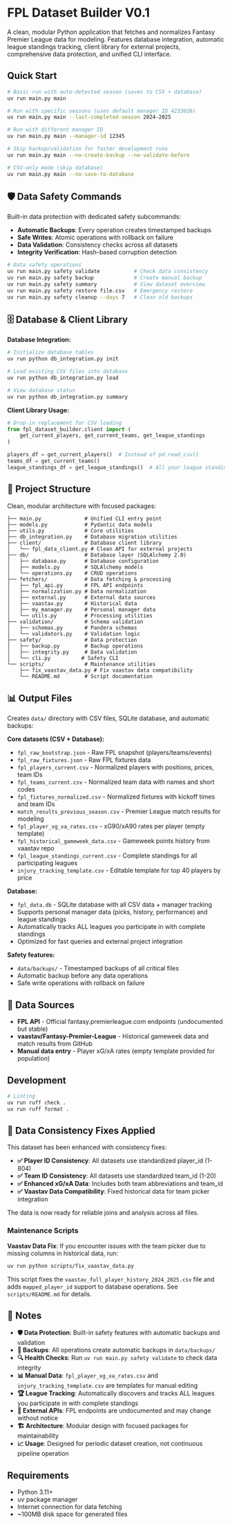 # FPL Dataset Builder V0.1

A clean, modular Python application that fetches and normalizes Fantasy Premier League data for modeling. Features database integration, automatic league standings tracking, client library for external projects, comprehensive data protection, and unified CLI interface.

## Quick Start

```bash
# Basic run with auto-detected season (saves to CSV + database)
uv run main.py main

# Run with specific seasons (uses default manager ID 4233026)
uv run main.py main --last-completed-season 2024-2025

# Run with different manager ID
uv run main.py main --manager-id 12345

# Skip backup/validation for faster development runs
uv run main.py main --no-create-backup --no-validate-before

# CSV-only mode (skip database)
uv run main.py main --no-save-to-database
```

## 🛡️ Data Safety Commands

Built-in data protection with dedicated safety subcommands:

- **Automatic Backups**: Every operation creates timestamped backups
- **Safe Writes**: Atomic operations with rollback on failure
- **Data Validation**: Consistency checks across all datasets
- **Integrity Verification**: Hash-based corruption detection

```bash
# Data safety operations
uv run main.py safety validate           # Check data consistency
uv run main.py safety backup             # Create manual backup
uv run main.py safety summary            # View dataset overview
uv run main.py safety restore file.csv   # Emergency restore
uv run main.py safety cleanup --days 7   # Clean old backups
```

## 🗄️ Database & Client Library

**Database Integration:**
```bash
# Initialize database tables
uv run python db_integration.py init

# Load existing CSV files into database
uv run python db_integration.py load

# View database status
uv run python db_integration.py summary
```

**Client Library Usage:**
```python
# Drop-in replacement for CSV loading
from fpl_dataset_builder.client import (
    get_current_players, get_current_teams, get_league_standings
)

players_df = get_current_players()  # Instead of pd.read_csv()
teams_df = get_current_teams()
league_standings_df = get_league_standings()  # All your league standings
```

## 📁 Project Structure

Clean, modular architecture with focused packages:

```
├── main.py              # Unified CLI entry point
├── models.py            # Pydantic data models
├── utils.py             # Core utilities
├── db_integration.py    # Database migration utilities
├── client/              # Database client library
│   └── fpl_data_client.py # Clean API for external projects
├── db/                  # Database layer (SQLAlchemy 2.0)
│   ├── database.py      # Database configuration
│   ├── models.py        # SQLAlchemy models
│   └── operations.py    # CRUD operations
├── fetchers/            # Data fetching & processing
│   ├── fpl_api.py       # FPL API endpoints
│   ├── normalization.py # Data normalization
│   ├── external.py      # External data sources
│   ├── vaastav.py       # Historical data
│   ├── my_manager.py    # Personal manager data
│   └── utils.py         # Processing utilities
├── validation/          # Schema validation
│   ├── schemas.py       # Pandera schemas
│   └── validators.py    # Validation logic
├── safety/              # Data protection
│   ├── backup.py        # Backup operations
│   ├── integrity.py     # Data validation
│   └── cli.py          # Safety CLI
└── scripts/             # Maintenance utilities
    ├── fix_vaastav_data.py # Fix vaastav data compatibility
    └── README.md        # Script documentation
```

## 📊 Output Files

Creates `data/` directory with CSV files, SQLite database, and automatic backups:

**Core datasets (CSV + Database):**
- `fpl_raw_bootstrap.json` - Raw FPL snapshot (players/teams/events)
- `fpl_raw_fixtures.json` - Raw FPL fixtures data
- `fpl_players_current.csv` - Normalized players with positions, prices, team IDs
- `fpl_teams_current.csv` - Normalized team data with names and short codes
- `fpl_fixtures_normalized.csv` - Normalized fixtures with kickoff times and team IDs
- `match_results_previous_season.csv` - Premier League match results for modeling
- `fpl_player_xg_xa_rates.csv` - xG90/xA90 rates per player (empty template)
- `fpl_historical_gameweek_data.csv` - Gameweek points history from vaastav repo
- `fpl_league_standings_current.csv` - Complete standings for all participating leagues
- `injury_tracking_template.csv` - Editable template for top 40 players by price

**Database:**
- `fpl_data.db` - SQLite database with all CSV data + manager tracking
- Supports personal manager data (picks, history, performance) and league standings
- Automatically tracks ALL leagues you participate in with complete standings
- Optimized for fast queries and external project integration

**Safety features:**
- `data/backups/` - Timestamped backups of all critical files
- Automatic backup before any data operations
- Safe write operations with rollback on failure

## 📡 Data Sources

- **FPL API** - Official fantasy.premierleague.com endpoints (undocumented but stable)
- **vaastav/Fantasy-Premier-League** - Historical gameweek data and match results from GitHub
- **Manual data entry** - Player xG/xA rates (empty template provided for population)

## Development

```bash
# Linting
uv run ruff check .
uv run ruff format .
```

## 🔧 Data Consistency Fixes Applied

This dataset has been enhanced with consistency fixes:

- **✅ Player ID Consistency**: All datasets use standardized player_id (1-804)
- **✅ Team ID Consistency**: All datasets use standardized team_id (1-20)
- **✅ Enhanced xG/xA Data**: Includes both team abbreviations and team_id
- **✅ Vaastav Data Compatibility**: Fixed historical data for team picker integration

The data is now ready for reliable joins and analysis across all files.

### Maintenance Scripts

**Vaastav Data Fix**: If you encounter issues with the team picker due to missing columns in historical data, run:
```bash
uv run python scripts/fix_vaastav_data.py
```

This script fixes the `vaastav_full_player_history_2024_2025.csv` file and adds `mapped_player_id` support to database operations. See `scripts/README.md` for details.

## 📝 Notes

- **🛡️ Data Protection**: Built-in safety features with automatic backups and validation
- **📁 Backups**: All operations create automatic backups in `data/backups/`
- **🔍 Health Checks**: Run `uv run main.py safety validate` to check data integrity
- **📊 Manual Data**: `fpl_player_xg_xa_rates.csv` and `injury_tracking_template.csv` are templates for manual editing
- **🏆 League Tracking**: Automatically discovers and tracks ALL leagues you participate in with complete standings
- **🔗 External APIs**: FPL endpoints are undocumented and may change without notice
- **🏗️ Architecture**: Modular design with focused packages for maintainability
- **📈 Usage**: Designed for periodic dataset creation, not continuous pipeline operation

## Requirements

- Python 3.11+
- uv package manager
- Internet connection for data fetching
- ~100MB disk space for generated files
